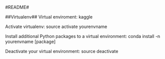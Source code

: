 #README#

##Virtualenv##
Virtual enviroment: kaggle

Activate virtualenv: source activate yourenvname

Install additional Python packages to a virtual environment: conda install -n yourenvname [package]

Deactivate your virtual environment: source deactivate